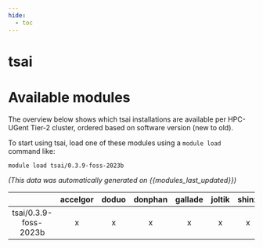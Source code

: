```yaml
---
hide:
  - toc
---
```


tsai
====

# Available modules


The overview below shows which tsai installations are available per HPC-UGent Tier-2 cluster, ordered based on software version (new to old).

To start using tsai, load one of these modules using a `module load` command like:

```shell
module load tsai/0.3.9-foss-2023b
```

*(This data was automatically generated on {{modules_last_updated}})*  

| |accelgor|doduo|donphan|gallade|joltik|shinx|
| :---: | :---: | :---: | :---: | :---: | :---: | :---: |
|tsai/0.3.9-foss-2023b|x|x|x|x|x|x|
